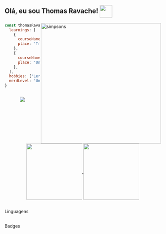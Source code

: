<h2>Olá, eu sou Thomas Ravache! <img align="center" height="40" width="40" src="https://media.giphy.com/media/fQom5HUEHPz8q534S4/giphy.gif" /></h2>

<img
  alt="simpsons"
  align="right"
  width="387"
  src="https://media.giphy.com/media/citBl9yPwnUOs/source.gif"
/>
```javascript
const thomasRavache = {
  learnings: [
    {
      courseName: 'Desenvolvimento Web',
      place: 'Trybe',
    },
    {
      courseName: 'Análise e Desenvolvimento de Sistemas',
      place: 'Universidade Nove de Julho',
    },
  ],
  hobbies: ['Ler', 'Longboarding', 'Ciclismo', 'Coding'],
  nerdLevel: 'Um anel para todos governar', 
}
```

##

<div
  align="center"
>
  <!-- Wakatime user: https://wakatime.com/@thomasravache -->
  <a href="https://github.com/thomasravache">
    <img
      align="center"
      src="https://github-readme-stats.vercel.app/api/wakatime?username=thomasravache&layout=compact&theme=dark"
    />
  </a>
</div>

</br>

<div
  align="center"
>
  <a href="https://github.com/thomasravache">
    <!-- Resumão de commits e etc... -->
    <img
      height="180em"
      align="center"
      src="https://github-readme-stats.vercel.app/api?username=thomasravache&show_icons=true&theme=dark"
    />
    <!-- Top Linguagens -->
    <img
      height="180em"
      align="center"
      src="https://github-readme-stats.vercel.app/api/top-langs/?username=thomasravache&layout=compact&theme=dark"
    />
  </a>
</div>

##
Linguagens

##

Badges
